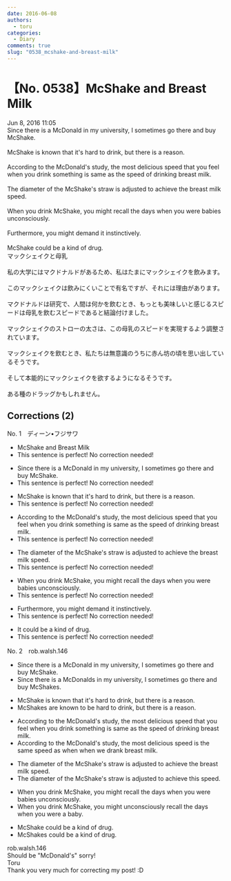 ```yaml
---
date: 2016-06-08
authors:
  - toru
categories:
  - Diary
comments: true
slug: "0538_mcshake-and-breast-milk"
---
```


# 【No. 0538】McShake and Breast Milk
<div class="date">Jun 8, 2016 11:05</div>
<div id="post"><div id="body_show_ori">
Since there is a McDonald in my university, I sometimes go there and buy McShake.<br/><br/>McShake is known that it's hard to drink, but there is a reason.<br/><br/>According to the McDonald's study, the most delicious speed that you feel when you drink something is same as the speed of drinking breast milk.<br/><br/>The diameter of the McShake's straw is adjusted to achieve the breast milk speed.<br/><br/>When you drink McShake, you might recall the days when you were babies unconsciously.<br/><br/>Furthermore, you might demand it instinctively.<br/><br/>McShake could be a kind of drug.
</div></div>

<!-- more -->

<div id="post_ja"><div id="body_show_mo">
マックシェイクと母乳<br/><br/>私の大学にはマクドナルドがあるため、私はたまにマックシェイクを飲みます。<br/><br/>このマックシェイクは飲みにくいことで有名ですが、それには理由があります。<br/><br/>マクドナルドは研究で、人間は何かを飲むとき、もっとも美味しいと感じるスピードは母乳を飲むスピードであると結論付けました。<br/><br/>マックシェイクのストローの太さは、この母乳のスピードを実現するよう調整されています。<br/><br/>マックシェイクを飲むとき、私たちは無意識のうちに赤ん坊の頃を思い出しているそうです。<br/><br/>そして本能的にマックシェイクを欲するようになるそうです。<br/><br/>ある種のドラッグかもしれません。
</div></div>

## Corrections (2)
<div id="block"><div class="first_name"> No. 1　<span class="just_name">ディーン•フジサワ</span></div><div id="block2">
<ul class="correction_field">
<li class="incorrect">McShake and Breast Milk</li>
<li class="corrected perfect">This sentence is perfect! No correction needed!</li>
</ul>
<ul class="correction_field">
<li class="incorrect">Since there is a McDonald in my university, I sometimes go there and buy McShake.</li>
<li class="corrected perfect">This sentence is perfect! No correction needed!</li>
</ul>
<ul class="correction_field">
<li class="incorrect">McShake is known that it's hard to drink, but there is a reason.</li>
<li class="corrected perfect">This sentence is perfect! No correction needed!</li>
</ul>
<ul class="correction_field">
<li class="incorrect">According to the McDonald's study, the most delicious speed that you feel when you drink something is same as the speed of drinking breast milk.</li>
<li class="corrected perfect">This sentence is perfect! No correction needed!</li>
</ul>
<ul class="correction_field">
<li class="incorrect">The diameter of the McShake's straw is adjusted to achieve the breast milk speed.</li>
<li class="corrected perfect">This sentence is perfect! No correction needed!</li>
</ul>
<ul class="correction_field">
<li class="incorrect">When you drink McShake, you might recall the days when you were babies unconsciously.</li>
<li class="corrected perfect">This sentence is perfect! No correction needed!</li>
</ul>
<ul class="correction_field">
<li class="incorrect">Furthermore, you might demand it instinctively.</li>
<li class="corrected perfect">This sentence is perfect! No correction needed!</li>
</ul>
<ul class="correction_field">
<li class="incorrect">It could be a kind of drug.</li>
<li class="corrected perfect">This sentence is perfect! No correction needed!</li>
</ul>
</div></div>
<div id="block"><div class="first_name"> No. 2　<span class="just_name">rob.walsh.146</span></div><div id="block2">
<ul class="correction_field">
<li class="incorrect">Since there is a McDonald in my university, I sometimes go there and buy McShake.</li>
<li class="corrected correct">
Since there is a McDonald<span class="f_red">s</span> in my university, I sometimes go there and buy McShake<span class="f_red">s</span>.
</li>
</ul>
<ul class="correction_field">
<li class="incorrect">McShake is known that it's hard to drink, but there is a reason.</li>
<li class="corrected correct">
McShakes are known to be hard to drink, but there is a reason.
</li>
</ul>
<ul class="correction_field">
<li class="incorrect">According to the McDonald's study, the most delicious speed that you feel when you drink something is same as the speed of drinking breast milk.</li>
<li class="corrected correct">
According to the McDonald's study, the most delicious speed is the same speed as when when we drank breast milk.
</li>
</ul>
<ul class="correction_field">
<li class="incorrect">The diameter of the McShake's straw is adjusted to achieve the breast milk speed.</li>
<li class="corrected correct">
The diameter of the McShake's straw is adjusted to achieve this speed.
</li>
</ul>
<ul class="correction_field">
<li class="incorrect">When you drink McShake, you might recall the days when you were babies unconsciously.</li>
<li class="corrected correct">
When you drink McShake, you might unconsciously recall the days when you were a baby.
</li>
</ul>
<ul class="correction_field">
<li class="incorrect">McShake could be a kind of drug.</li>
<li class="corrected correct">
McShake<span class="f_red">s</span> could be a kind of drug.
</li>
</ul>
</div><div class="name"><span class="just_name">rob.walsh.146</span><br>
Should be "McDonald's" sorry!
</div>
<div class="name"><span class="just_name">Toru</span><br>
Thank you very much for correcting my post! :D
</div>
</div>

